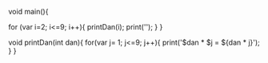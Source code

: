 void main(){

for (var i=2; i<=9; i++){
    printDan(i);
    print('');
  }
}


void printDan(int dan){
  for(var j= 1; j<=9; j++){
    print('$dan * $j = ${dan * j}');
  }
}
